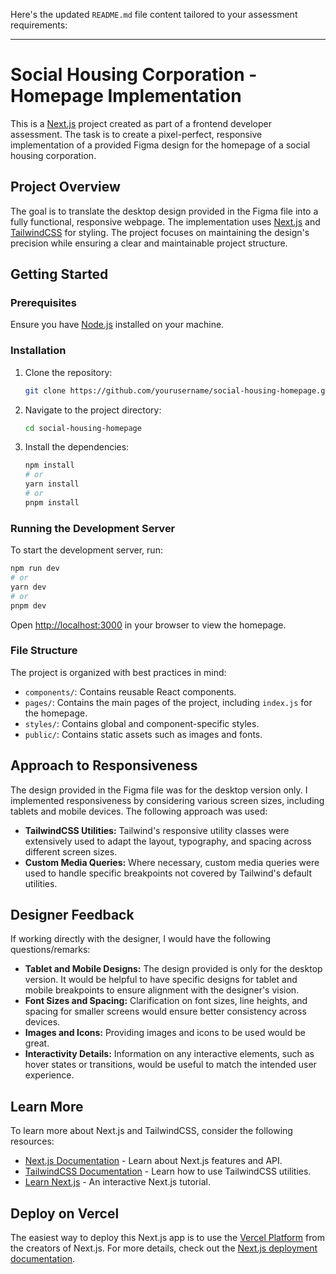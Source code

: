 Here's the updated `README.md` file content tailored to your assessment requirements:

---

# Social Housing Corporation - Homepage Implementation

This is a [Next.js](https://nextjs.org/) project created as part of a frontend developer assessment. The task is to create a pixel-perfect, responsive implementation of a provided Figma design for the homepage of a social housing corporation.

## Project Overview

The goal is to translate the desktop design provided in the Figma file into a fully functional, responsive webpage. The implementation uses [Next.js](https://nextjs.org/) and [TailwindCSS](https://tailwindcss.com/) for styling. The project focuses on maintaining the design's precision while ensuring a clear and maintainable project structure.

## Getting Started

### Prerequisites

Ensure you have [Node.js](https://nodejs.org/) installed on your machine.

### Installation

1. Clone the repository:

   ```bash
   git clone https://github.com/yourusername/social-housing-homepage.git
   ```

2. Navigate to the project directory:

   ```bash
   cd social-housing-homepage
   ```

3. Install the dependencies:

   ```bash
   npm install
   # or
   yarn install
   # or
   pnpm install
   ```

### Running the Development Server

To start the development server, run:

```bash
npm run dev
# or
yarn dev
# or
pnpm dev
```

Open [http://localhost:3000](http://localhost:3000) in your browser to view the homepage.

### File Structure

The project is organized with best practices in mind:

- `components/`: Contains reusable React components.
- `pages/`: Contains the main pages of the project, including `index.js` for the homepage.
- `styles/`: Contains global and component-specific styles.
- `public/`: Contains static assets such as images and fonts.

## Approach to Responsiveness

The design provided in the Figma file was for the desktop version only. I implemented responsiveness by considering various screen sizes, including tablets and mobile devices. The following approach was used:

- **TailwindCSS Utilities:** Tailwind's responsive utility classes were extensively used to adapt the layout, typography, and spacing across different screen sizes.
- **Custom Media Queries:** Where necessary, custom media queries were used to handle specific breakpoints not covered by Tailwind's default utilities.

## Designer Feedback

If working directly with the designer, I would have the following questions/remarks:

- **Tablet and Mobile Designs:** The design provided is only for the desktop version. It would be helpful to have specific designs for tablet and mobile breakpoints to ensure alignment with the designer's vision.
- **Font Sizes and Spacing:** Clarification on font sizes, line heights, and spacing for smaller screens would ensure better consistency across devices.
- **Images and Icons:** Providing images and icons to be used would be great.
- **Interactivity Details:** Information on any interactive elements, such as hover states or transitions, would be useful to match the intended user experience.

## Learn More

To learn more about Next.js and TailwindCSS, consider the following resources:

- [Next.js Documentation](https://nextjs.org/docs) - Learn about Next.js features and API.
- [TailwindCSS Documentation](https://tailwindcss.com/docs) - Learn how to use TailwindCSS utilities.
- [Learn Next.js](https://nextjs.org/learn) - An interactive Next.js tutorial.

## Deploy on Vercel

The easiest way to deploy this Next.js app is to use the [Vercel Platform](https://vercel.com/new) from the creators of Next.js. For more details, check out the [Next.js deployment documentation](https://nextjs.org/docs/deployment).
